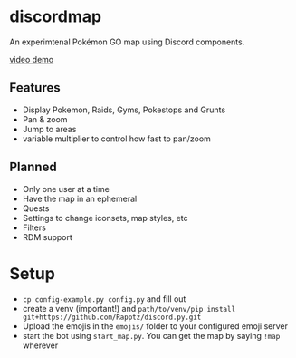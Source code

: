 # discordmap

An experimtenal Pokémon GO map using Discord components.

[video demo](https://cdn.discordapp.com/attachments/523253670700122144/880927960608157726/vHkLFO0kUy.mp4)

## Features
- Display Pokemon, Raids, Gyms, Pokestops and Grunts
- Pan & zoom
- Jump to areas
- variable multiplier to control how fast to pan/zoom

## Planned
- Only one user at a time 
- Have the map in an ephemeral
- Quests
- Settings to change iconsets, map styles, etc
- Filters
- RDM support

# Setup
- `cp config-example.py config.py` and fill out
- create a venv (important!) and `path/to/venv/pip install git+https://github.com/Rapptz/discord.py.git`
- Upload the emojis in the `emojis/` folder to your configured emoji server
- start the bot using `start_map.py`. You can get the map by saying `!map` wherever
